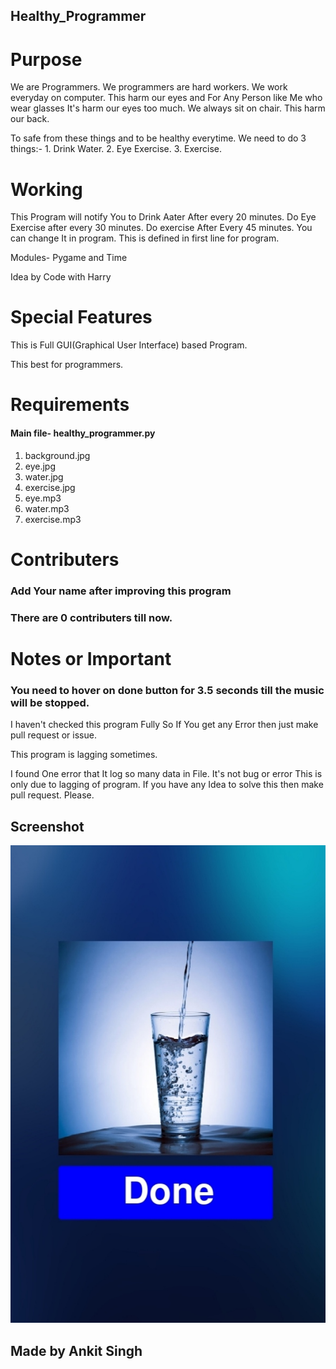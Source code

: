 ## Healthy_Programmer

# Purpose
We are Programmers. We programmers are hard workers. We work everyday on computer. This harm our eyes and For Any Person like Me who wear glasses It's harm our eyes too much. We always sit on chair. This harm our back.

To safe from these things and to be healthy everytime. We need to do 3 things:- 1. Drink Water. 2. Eye Exercise. 3. Exercise. 

# Working
This Program will notify You to Drink Aater After every 20 minutes. Do Eye Exercise after every 30 minutes. Do exercise After Every 45 minutes. You can change It in program. This is defined in first line for program.

Modules- Pygame and Time

Idea by Code with Harry

# Special Features

This is Full GUI(Graphical User Interface) based Program. 

This best for programmers.

# Requirements

#### Main file- healthy_programmer.py
1. background.jpg
2. eye.jpg
3. water.jpg
4. exercise.jpg
5. eye.mp3
6. water.mp3
7. exercise.mp3

# Contributers
 
### Add Your name after improving this program
### There are 0 contributers till now.

# Notes or Important

### You need to hover on done button for 3.5 seconds till the music will be stopped.


I haven't checked this program Fully So If You get any Error then just make pull request or issue.

This program is lagging sometimes.

I found One error that It log so many data in File. It's not bug or error This is only due to lagging of program. If you have any Idea to solve this then make pull request. Please.

## Screenshot

<img src="screenshot.jpg" alt="screenshot">


## Made by Ankit Singh
